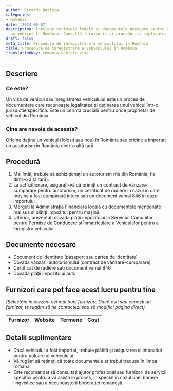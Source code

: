 ```yaml
---
author: Ricardo Batista
categories:
- Romania
date: '2024-06-07'
description: Înțelege cerințele legale și documentele necesare pentru a înregistra
  un vehicul în România. Consultă furnizorii și procedurile implicate.
draft: false
meta_title: Procedura de înregistrare a vehiculului în România
title: Procedura de înregistrare a vehiculului în România
translationKey: romania-vehicle_visa
---
```



## Descriere
### Ce este?
Un visa de vehicul sau înregistrarea vehiculului este un proces de documentare care recunoaște legalitatea și deținerea unui vehicul într-o jurisdictie specifică. Este un cerință crucială pentru orice proprietar de vehicul din România.

### Cine are nevoie de aceasta?
Oricine deține un vehicul (folosit sau nou) în România sau oricine a importat un autoturism în România dintr-o altă țară.

## Procedură
1. Mai întâi, trebuie să achiziționați un autoturism (fie din România, fie dintr-o altă țară).
2. La achiziționare, asigurați-vă că primiți un contract de vânzare-cumpărare pentru autoturism, un certificat de radiere în cazul în care mașina a fost cumpărată intern sau un document vamal 846 în cazul importului.
3. Mergeți la Administrația Financiară locală cu documentele menționate mai sus și plătiți impozitul pentru mașină.
4. Ulterior, prezentați dovada plății impozitului la Serviciul Comunitar pentru Permise de Conducere și Înmatriculare a Vehiculelor pentru a înregistra vehiculul.

## Documente necesare
- Document de identitate (pașaport sau cartea de identitate)
- Dovada vânzării autoturismului (contract de vânzare-cumpărare)
- Certificat de radiere sau document vamal 846
- Dovada plății impozitului auto

## Furnizori care pot face acest lucru pentru tine

_(Selectăm în prezent cei mai buni furnizori. Dacă ești sau cunoști un furnizor, te rugăm să ne contactezi sau să modifici pagina direct)_

| Furnizor        |     Website     |     Termene      |       Cost       |
| --------------- | --------------- |  :-------------: | :-------------: |

## Detalii suplimentare
- Dacă vehiculul a fost importat, trebuie plătită și asigurarea și impozitul pentru poluare al vehiculului.
- Vă rugăm să rețineți că toate documentele ar trebui traduse în limba română.
- Este recomandat să consultați ajutor profesional sau furnizori de servicii specifici pentru a vă asista în proces, în special în cazul unei bariere lingvistice sau a necunoașterii birocrației românești.
